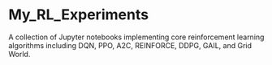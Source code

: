 # My_RL_Experiments
A collection of Jupyter notebooks implementing core reinforcement learning algorithms including DQN, PPO, A2C, REINFORCE, DDPG, GAIL, and Grid World.
